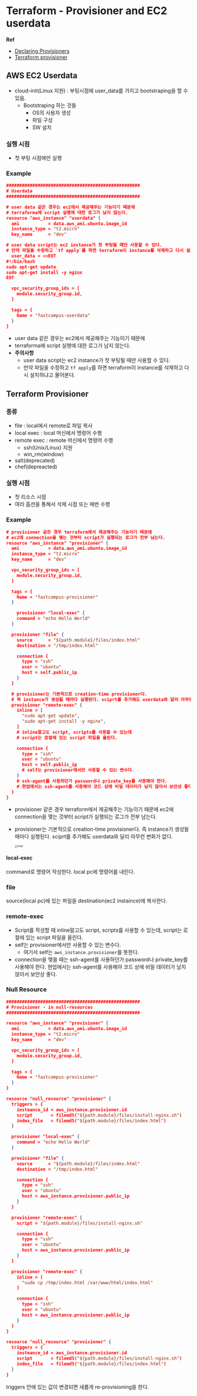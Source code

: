 # Terraform - Provisioner and EC2 userdata

**Ref**

* [Declaring Provisioners](https://www.terraform.io/language/resources/provisioners/syntax)
* [Terraform provisioner](https://www.terraform.io/language/resources/provisioners/syntax)

## AWS EC2 Userdata

* cloud-init(Linux 지원) : 부팅시점에 user_data를 가지고 bootstraping을 할 수 있음.
  * Bootstraping 하는 것들
    * OS의 사용자 생성
    * 파일 구성
    * SW 설치

### 실행 시점

* 첫 부팅 시점에만 실행

### Example

```json
###################################################
# Userdata
###################################################

# user data 같은 경우는 ec2에서 제공해주는 기능이기 때문에
# terraforma에 script 실행에 대한 로그가 남지 않는다.
resource "aws_instance" "userdata" {
  ami           = data.aws_ami.ubuntu.image_id
  instance_type = "t2.micro"
  key_name      = "dev"

# user data script는 ec2 instance가 첫 부팅될 때만 사용할 수 있다.
# 만약 파일을 수정하고 `tf apply`를 하면 terraform이 instance를 삭제하고 다시 설치하냐고 물어본다.
  user_data = <<EOT
#!/bin/bash
sudo apt-get update
sudo apt-get install -y nginx
EOT

  vpc_security_group_ids = [
    module.security_group.id,
  ]

  tags = {
    Name = "fastcampus-userdata"
  }
}
```

* user data 같은 경우는 ec2에서 제공해주는 기능이기 때문에
* terraforma에 script 실행에 대한 로그가 남지 않는다.
* **주의사항**
  * user data script는 ec2 instance가 첫 부팅될 때만 사용할 수 있다.
  * 만약 파일을 수정하고 `tf apply`를 하면 terraform이 instance를 삭제하고 다시 설치하냐고 물어본다.

## Terraform Provisioner

### 종류

* file : local에서 remote로 파일 복사
* local exec : local 머신에서 명령어 수행
* remote exec : remote 머신에서 명령어 수행
  * ssh(Unix/Linux) 지원
  * win_rm(window)
* salt(deprecated)
* chef(depreacted)

### 실행 시점

* 첫 리소스 시점
* 여러 옵션을 통해서 삭제 시점 또는 매번 수행

### Example

```json
# provisioner 같은 경우 terraform에서 제공해주는 기능이기 때문에
# ec2에 connection을 맺는 것부터 script가 실행되는 로그가 전부 남는다.
resource "aws_instance" "provisioner" {
  ami           = data.aws_ami.ubuntu.image_id
  instance_type = "t2.micro"
  key_name      = "dev"

  vpc_security_group_ids = [
    module.security_group.id,
  ]

  tags = {
    Name = "fastcampus-provisioner"
  }

	provisioner "local-exec" {
    command = "echo Hello World"
  }

  provisioner "file" {
    source      = "${path.module}/files/index.html"
    destination = "/tmp/index.html"

    connection {
      type = "ssh"
      user = "ubuntu"
      host = self.public_ip
    }
  }

  # provisioner는 기본적으로 creation-time provisioner다.
  # 즉 instance가 생성될 때마다 실행된다. sciprt를 추가해도 userdata와 달리 아무런 변화가 없다.
  provisioner "remote-exec" {
    inline = [
      "sudo apt-get update",
      "sudo apt-get install -y nginx",
    ]
    # inline말고도 script, scripts를 사용할 수 있는데
    # script는 로컬에 있는 script 파일을 올린다.

    connection {
      type = "ssh"
      user = "ubuntu"
      host = self.public_ip
      # self는 provisioner에서만 사용할 수 있는 변수다.
    }
    # ssh-agent를 사용하던가 password나 private_key를 사용해야 한다.
    # 현업에서는 ssh-agent를 사용해야 코드 상에 비밀 데이터가 남지 않아서 보안상 좋다.
  }
}
```

* provisioner 같은 경우 terraform에서 제공해주는 기능이기 때문에 ec2에 connection을 맺는 것부터 script가 실행되는 로그가 전부 남는다.

* provisioner는 기본적으로 creation-time provisioner다. 즉 instance가 생성될 때마다 실행된다. sciprt를 추가해도 userdata와 달리 아무런 변화가 없다.

  <img src="https://user-images.githubusercontent.com/92770273/146309501-44c1e7d3-34fb-4bff-8747-7e8d8b0773e8.png" alt="image" style="zoom:40%;" />

#### local-exec

command로 명령어 작성한다. local pc에 명령어를 내린다.

### file

source(local pc)에 있는 파일을 destination(ec2 instaince)에 복사한다.

### remote-exec

* Script를 작성할 때 inline말고도 script, scripts를 사용할 수 있는데, script는 로컬에 있는 script 파일을 올린다.
* self는 provisioner에서만 사용할 수 있는 변수다.
  * 여기서 self는 `aws_instance.provisioner`를 뜻한다.
* connection을 맺을 때는 ssh-agent를 사용하던가 password나 private_key를 사용해야 한다. 현업에서는 ssh-agent를 사용해야 코드 상에 비밀 데이터가 남지 않아서 보안상 좋다.

### Null Resource

```json
###################################################
# Provisioner - in null-resources
###################################################

resource "aws_instance" "provisioner" {
  ami           = data.aws_ami.ubuntu.image_id
  instance_type = "t2.micro"
  key_name      = "dev"

  vpc_security_group_ids = [
    module.security_group.id,
  ]

  tags = {
    Name = "fastcampus-provisioner"
  }
}

resource "null_resource" "provisioner" {
  triggers = {
    insteance_id = aws_instance.provisioner.id
    script       = filemd5("${path.module}/files/install-nginx.sh")
    index_file   = filemd5("${path.module}/files/index.html")
  }

  provisioner "local-exec" {
    command = "echo Hello World"
  }

  provisioner "file" {
    source      = "${path.module}/files/index.html"
    destination = "/tmp/index.html"

    connection {
      type = "ssh"
      user = "ubuntu"
      host = aws_instance.provisioner.public_ip
    }
  }

  provisioner "remote-exec" {
    script = "${path.module}/files/install-nginx.sh"

    connection {
      type = "ssh"
      user = "ubuntu"
      host = aws_instance.provisioner.public_ip
    }
  }

  provisioner "remote-exec" {
    inline = [
      "sudo cp /tmp/index.html /var/www/html/index.html"
    ]

    connection {
      type = "ssh"
      user = "ubuntu"
      host = aws_instance.provisioner.public_ip
    }
  }
}
```

```json
resource "null_resource" "provisioner" {
  triggers = {
    insteance_id = aws_instance.provisioner.id
    script       = filemd5("${path.module}/files/install-nginx.sh")
    index_file   = filemd5("${path.module}/files/index.html")
  }
}
```

triggers 안에 있는 값이 변경되면 새롭게 re-provisioning을 한다.
